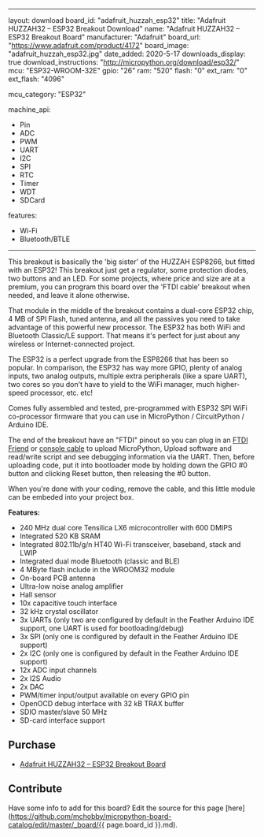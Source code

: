 
---
layout: download
board_id: "adafruit_huzzah_esp32"
title: "Adafruit HUZZAH32 – ESP32 Breakout Download"
name: "Adafruit HUZZAH32 – ESP32 Breakout Board"
manufacturer: "Adafruit"
board_url: "https://www.adafruit.com/product/4172"
board_image: "adafruit_huzzah_esp32.jpg"
date_added: 2020-5-17
downloads_display: true
download_instructions: "http://micropython.org/download/esp32/"
mcu: "ESP32-WROOM-32E"
gpio: "26"
ram: "520"
flash: "0"
ext_ram: "0"
ext_flash: "4096"

mcu_category: "ESP32"

machine_api:
  - Pin
  - ADC
  - PWM
  - UART
  - I2C
  - SPI
  - RTC
  - Timer
  - WDT
  - SDCard

features:
  - Wi-Fi
  - Bluetooth/BTLE
---

This breakout is basically the 'big sister' of the HUZZAH ESP8266, but fitted with an ESP32! This breakout just get a regulator, some protection diodes, two buttons and an LED. For some projects, where price and size are at a premium, you can program this board over the 'FTDI cable' breakout when needed, and leave it alone otherwise.


That module in the middle of the breakout contains a dual-core ESP32 chip, 4 MB of SPI Flash, tuned antenna, and all the passives you need to take advantage of this powerful new processor. The ESP32 has both WiFi and Bluetooth Classic/LE support. That means it's perfect for just about any wireless or Internet-connected project.


The ESP32 is a perfect upgrade from the ESP8266 that has been so popular. In comparison, the ESP32 has way more GPIO, plenty of analog inputs, two analog outputs, multiple extra peripherals (like a spare UART), two cores so you don't have to yield to the WiFi manager, much higher-speed processor, etc. etc!


Comes fully assembled and tested, pre-programmed with ESP32 SPI WiFi co-processor firmware that you can use in MicroPython / CircuitPython / Arduino IDE. 


The end of the breakout have an "FTDI" pinout so you can plug in an [FTDI Friend](https://www.adafruit.com/product/284) or [console cable](https://www.adafruit.com/product/70) to upload MicroPython, Upload software and read/write script and see debugging information via the UART. Then, before uploading code, put it into bootloader mode by holding down the GPIO #0 button and clicking Reset button, then releasing the #0 button.


When you're done with your coding, remove the cable, and this little module can be embeded into your project box.

**Features:**
* 240 MHz dual core Tensilica LX6 microcontroller with 600 DMIPS
* Integrated 520 KB SRAM
* Integrated 802.11b/g/n HT40 Wi-Fi transceiver, baseband, stack and LWIP
* Integrated dual mode Bluetooth (classic and BLE)
* 4 MByte flash include in the WROOM32 module
* On-board PCB antenna
* Ultra-low noise analog amplifier
* Hall sensor
* 10x capacitive touch interface
* 32 kHz crystal oscillator
* 3x UARTs (only two are configured by default in the Feather Arduino IDE support, one UART is used for bootloading/debug)
* 3x SPI (only one is configured by default in the Feather Arduino IDE support)
* 2x I2C (only one is configured by default in the Feather Arduino IDE support)
* 12x ADC input channels
* 2x I2S Audio
* 2x DAC
* PWM/timer input/output available on every GPIO pin
* OpenOCD debug interface with 32 kB TRAX buffer
* SDIO master/slave 50 MHz
* SD-card interface support

## Purchase
* [Adafruit HUZZAH32 – ESP32 Breakout Board](https://www.adafruit.com/product/4172)

## Contribute

Have some info to add for this board? Edit the source for this page [here](https://github.com/mchobby/micropython-board-catalog/edit/master/_board/{{ page.board_id }}.md).

